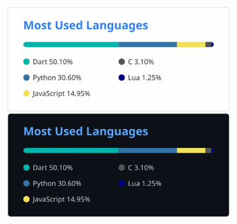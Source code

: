 <p align="center">
    <img src="./resources/languageStats/default.svg#gh-light-mode-only"/>
    <img src="./resources/languageStats/github_dark.svg#gh-dark-mode-only"/>
</p>
